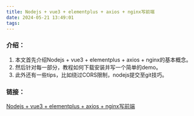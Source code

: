 ```yaml
---
title: Nodejs + vue3 + elementplus + axios + nginx写前端
date: 2024-05-21 13:49:01
tags:
---
```

### 介绍：
1. 本文首先介绍Nodejs + vue3 + elementplus + axios + nginx的基本概念。
2. 然后针对每一部分，教程如何下载安装并写一个简单的demo。
3. 此外还有一些tips，比如绕过CORS限制，nodejs提交至git技巧。
### 链接：
[Nodejs + vue3 + elementplus + axios + nginx写前端](https://hp6qtsdex8.feishu.cn/docx/CHE0d8N5LoyMwpxaSJtcaBd3nad?from=from_copylink)

